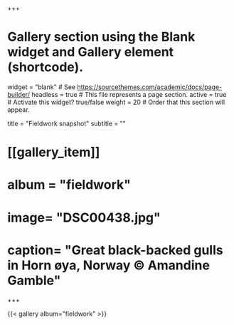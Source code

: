 +++
# Gallery section using the Blank widget and Gallery element (shortcode).
widget = "blank"  # See https://sourcethemes.com/academic/docs/page-builder/
headless = true  # This file represents a page section.
active = true  # Activate this widget? true/false
weight = 20  # Order that this section will appear.

title = "Fieldwork snapshot"
subtitle = ""

# [[gallery_item]]
#  album = "fieldwork"
#    image= "DSC00438.jpg"
#    caption= "Great black-backed gulls in Horn	&oslash;ya, Norway &copy; Amandine Gamble"
+++

{{< gallery album="fieldwork" >}}

